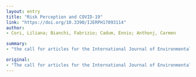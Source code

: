 ```yaml
---
layout: entry
title: "Risk Perception and COVID-19"
link: "https://doi.org/10.3390/IJERPH17093114"
author:
- Cori, Liliana; Bianchi, Fabrizio; Cadum, Ennio; Anthonj, Carmen

summary:
- "the call for articles for the International Journal of Environmental Research and Public Health Special Issue &ldquo;Research about risk perception in the Environmental Health domain was proposed at the beginning of 2020 as part of multidisciplinary efforts to understand the complex interactions between people and the environment. The call for article for the international Journal of environmental research and public health special issue was proposed. 'research' was proposed in the end of 2020. It is part of a multidisciplinary effort to understand risks perception in environmental health domain'. It's a call for an article was proposed to be published at the start of the international journal of environmental &rdquo."

original:
- "The call for articles for the International Journal of Environmental Research and Public Health Special Issue &ldquo;Research about risk perception in the Environmental Health domain&rdquo; was proposed at the beginning of 2020 as part of multidisciplinary efforts to understand the complex interactions between people and the environment [...]"
---
```


